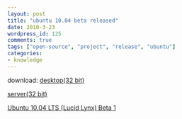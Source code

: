 ```yaml
---
layout: post
title: "ubuntu 10.04 beta released"
date: 2010-3-23
wordpress_id: 125
comments: true
tags: ["open-source", "project", "release", "ubuntu"]
categories:
- knowledge
---
```

<meta name="_edit_last" content="1" />
<meta name="views" content="1242" />
download:
<a href="http://releases.ubuntu.com/releases/10.04/ubuntu-10.04-beta1-desktop-i386.iso">desktop(32 bit)</a>

<a href="http://releases.ubuntu.com/releases/10.04/ubuntu-10.04-beta1-server-i386.iso">server(32 bit)</a>

<a href="http://releases.ubuntu.com/releases/10.04/">Ubuntu 10.04 LTS (Lucid Lynx) Beta 1</a>
